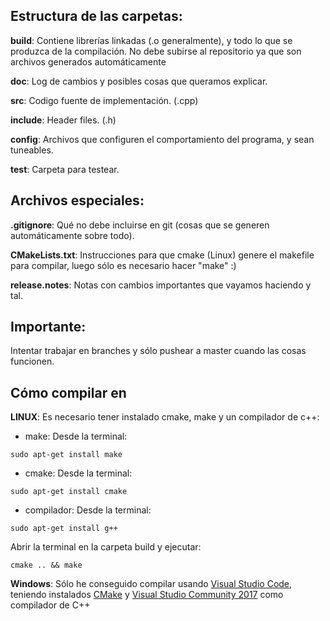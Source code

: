 ## Estructura de las carpetas:

**build**: Contiene librerías linkadas (.o generalmente), y todo lo que se produzca de la compilación. No debe subirse al repositorio ya que son archivos generados automáticamente

**doc**: Log de cambios y posibles cosas que queramos explicar.

**src**: Codigo fuente de implementación. (.cpp)

**include**: Header files. (.h)

**config**: Archivos que configuren el comportamiento del programa, y sean tuneables.

**test**: Carpeta para testear.


## Archivos especiales:

**.gitignore**: Qué no debe incluirse en git (cosas que se generen automáticamente sobre todo).

**CMakeLists.txt**: Instrucciones para que cmake (Linux) genere el makefile para compilar, luego sólo es necesario hacer "make" :)

**release.notes**: Notas con cambios importantes que vayamos haciendo y tal.


## Importante:
Intentar trabajar en branches y sólo pushear a master cuando las cosas funcionen.

## Cómo compilar en

**LINUX**: Es necesario tener instalado cmake, make y un compilador de c++:
* make: Desde la terminal:
```
sudo apt-get install make
```
* cmake: Desde la terminal:
```
sudo apt-get install cmake
```
* compilador: Desde la terminal:
```
sudo apt-get install g++
```
Abrir la terminal en la carpeta build y ejecutar:
```
cmake .. && make
```

**Windows**: Sólo he conseguido compilar usando [Visual Studio Code](https://code.visualstudio.com/?wt.mc_id=DX_841432), teniendo instalados [CMake](https://cmake.org/download/) y [Visual Studio Community 2017](https://visualstudio.microsoft.com/downloads/) como compilador de C++